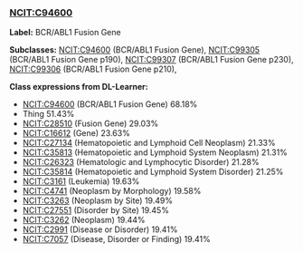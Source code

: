 
### [NCIT:C94600](http://purl.obolibrary.org/obo/NCIT_C94600)
**Label:** BCR/ABL1 Fusion Gene

**Subclasses:** [NCIT:C94600](http://purl.obolibrary.org/obo/NCIT_C94600) (BCR/ABL1 Fusion Gene), [NCIT:C99305](http://purl.obolibrary.org/obo/NCIT_C99305) (BCR/ABL1 Fusion Gene p190), [NCIT:C99307](http://purl.obolibrary.org/obo/NCIT_C99307) (BCR/ABL1 Fusion Gene p230), [NCIT:C99306](http://purl.obolibrary.org/obo/NCIT_C99306) (BCR/ABL1 Fusion Gene p210), 

**Class expressions from DL-Learner:**

- [NCIT:C94600](http://purl.obolibrary.org/obo/NCIT_C94600) (BCR/ABL1 Fusion Gene) 68.18%
- Thing 51.43%
- [NCIT:C28510](http://purl.obolibrary.org/obo/NCIT_C28510) (Fusion Gene) 29.03%
- [NCIT:C16612](http://purl.obolibrary.org/obo/NCIT_C16612) (Gene) 23.63%
- [NCIT:C27134](http://purl.obolibrary.org/obo/NCIT_C27134) (Hematopoietic and Lymphoid Cell Neoplasm) 21.33%
- [NCIT:C35813](http://purl.obolibrary.org/obo/NCIT_C35813) (Hematopoietic and Lymphoid System Neoplasm) 21.31%
- [NCIT:C26323](http://purl.obolibrary.org/obo/NCIT_C26323) (Hematologic and Lymphocytic Disorder) 21.28%
- [NCIT:C35814](http://purl.obolibrary.org/obo/NCIT_C35814) (Hematopoietic and Lymphoid System Disorder) 21.25%
- [NCIT:C3161](http://purl.obolibrary.org/obo/NCIT_C3161) (Leukemia) 19.63%
- [NCIT:C4741](http://purl.obolibrary.org/obo/NCIT_C4741) (Neoplasm by Morphology) 19.58%
- [NCIT:C3263](http://purl.obolibrary.org/obo/NCIT_C3263) (Neoplasm by Site) 19.49%
- [NCIT:C27551](http://purl.obolibrary.org/obo/NCIT_C27551) (Disorder by Site) 19.45%
- [NCIT:C3262](http://purl.obolibrary.org/obo/NCIT_C3262) (Neoplasm) 19.44%
- [NCIT:C2991](http://purl.obolibrary.org/obo/NCIT_C2991) (Disease or Disorder) 19.41%
- [NCIT:C7057](http://purl.obolibrary.org/obo/NCIT_C7057) (Disease, Disorder or Finding) 19.41%


